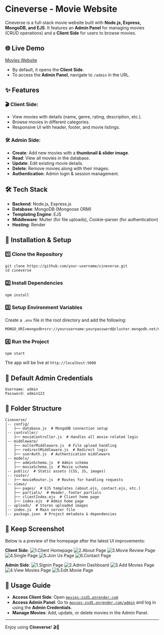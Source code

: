 # Cineverse - Movie Website

Cineverse is a full-stack movie website built with **Node.js, Express, MongoDB, and EJS**. It features an **Admin Panel** for managing movies (CRUD operations) and a **Client Side** for users to browse movies.

## 🌐 Live Demo
[Movies Website](https://movies-zsd5.onrender.com)

- By default, it opens the **Client Side**.
- To access the **Admin Panel**, navigate to `/admin` in the URL.

## ✨ Features

### 🎬 Client Side:
- View movies with details (name, genre, rating, description, etc.).
- Browse movies in different categories.
- Responsive UI with header, footer, and movie listings.

### 🛠️ Admin Side:
- **Create**: Add new movies with a **thumbnail & slider image**.
- **Read**: View all movies in the database.
- **Update**: Edit existing movie details.
- **Delete**: Remove movies along with their images.
- **Authentication**: Admin login & session management.

## 🛠️ Tech Stack
- **Backend**: Node.js, Express.js
- **Database**: MongoDB (Mongoose ORM)
- **Templating Engine**: EJS
- **Middleware**: Multer (for file uploads), Cookie-parser (for authentication)
- **Hosting**: Render

## 🚀 Installation & Setup

### 1️⃣ Clone the Repository
```
git clone https://github.com/your-username/cineverse.git
cd cineverse
```

### 2️⃣ Install Dependencies
```
npm install
```

### 3️⃣ Setup Environment Variables
Create a `.env` file in the root directory and add the following:
```
MONGO_URI=mongodb+srv://yourusername:yourpassword@cluster.mongodb.net/movies
```

### 4️⃣ Run the Project
```
npm start
```

The app will be live at `http://localhost:5000`

## 🔑 Default Admin Credentials
```
Username: admin
Password: admin123
```

## 📂 Folder Structure
```
Cineverse/
│-- config/
│   ├── database.js  # MongoDB connection setup
│-- controller/
│   ├── movieController.js  # Handles all movie-related logic
│-- middleware/
│   ├── multerMiddleware.js  # File upload handling
│   ├── redirectMiddleware.js  # Redirect logic
│   ├── userAuth.js  # Authentication middleware
│-- models/
│   ├── adminSchema.js  # Admin schema
│   ├── movieSchema.js  # Movie schema
│-- public/  # Static assets (CSS, JS, images)
│-- router/
│   ├── movieRouter.js  # Routes for handling requests
│-- views/
│   ├── pages/  # EJS templates (about.ejs, contact.ejs, etc.)
│   ├── partials/  # Header, footer partials
│   ├── clientIndex.ejs  # Client home page
│   ├── index.ejs  # Admin home page
│-- uploads/  # Stores uploaded images
│-- index.js  # Main server file
│-- package.json  # Project metadata & dependencies
```

## 📸 Keep Screenshot
Below is a preview of the homepage after the latest UI improvements:

**Client Side**:
![1.Client Homepage](screenShots\clientHomePage.png)
![2.About Page](screenShots\aboutPage.png)
![3.Movie Review Page](screenShots\moviesReview.png)
![4.Single Page](screenShots\single.png)
![5.Join Us Page](screenShots\joinus.png)
![6.Contact Page](screenShots\contactPage.png)

**Admin Side**:
![1.Signin Page](screenShots\signinPage-1.png)
![2.Admin Dashboard](screenShots\dashboard.png)
![3.Add Movies Page](screenShots\addMovies.png)
![4.View Movies Page](screenShots\viewMovies.png)
![5.Edit Movie Page](screenShots\editMovie.png)



## 🎯 Usage Guide
- **Access Client Side**: Open [`movies-zsd5.onrender.com`](https://movies-zsd5.onrender.com)
- **Access Admin Panel**: Go to [`movies-zsd5.onrender.com/admin`](https://movies-zsd5.onrender.com/admin) and log in using the **Admin Credentials**.
- **Manage Movies**: Add, update, or delete movies in the Admin Panel.

---

Enjoy using **Cineverse**! 🎬🍿
